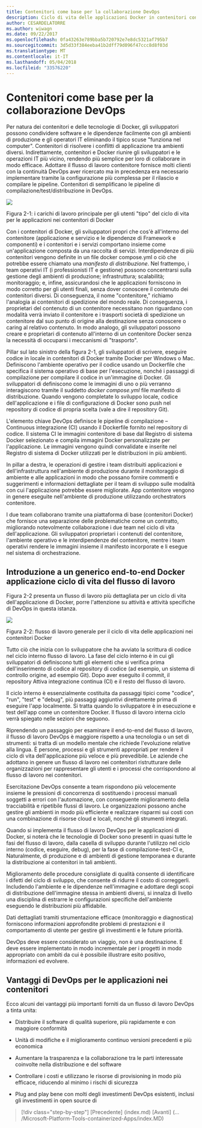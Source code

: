 ```yaml
---
title: Contenitori come base per la collaborazione DevOps
description: Ciclo di vita delle applicazioni Docker in contenitori con piattaforma e strumenti Microsoft
author: CESARDELATORRE
ms.author: wiwagn
ms.date: 09/22/2017
ms.openlocfilehash: 0fa43263e789bba5b720792e7e8dc5321af795b7
ms.sourcegitcommit: 3d5d33f384eeba41b2dff79d096f47ccc8d8f03d
ms.translationtype: MT
ms.contentlocale: it-IT
ms.lasthandoff: 05/04/2018
ms.locfileid: "33576220"
---
```

# <a name="containers-as-the-foundation-for-devops-collaboration"></a>Contenitori come base per la collaborazione DevOps

Per natura dei contenitori e delle tecnologie di Docker, gli sviluppatori possono condividere software e le dipendenze facilmente con gli ambienti di produzione e gli operatori IT eliminando il tipico scuse "funziona nel computer". Contenitori di risolvere i conflitti di applicazione tra ambienti diversi. Indirettamente, contenitori e Docker riunire gli sviluppatori e le operazioni IT più vicino, rendendo più semplice per loro di collaborare in modo efficace. Adottare il flusso di lavoro contenitore fornisce molti clienti con la continuità DevOps aver ricercato ma in precedenza era necessario implementare tramite la configurazione più complessa per il rilascio e compilare le pipeline. Contenitori di semplificano le pipeline di compilazione/test/distribuzione in DevOps.

![](./media/image1.png)

Figura 2-1: i carichi di lavoro principale per gli utenti "tipo" del ciclo di vita per le applicazioni nei contenitori di Docker

Con i contenitori di Docker, gli sviluppatori propri che cos'è all'interno del contenitore (applicazione e servizio e le dipendenze di Framework e componenti) e i contenitori e i servizi comportano insieme come un'applicazione composta da una raccolta di servizi. Interdipendenze di più contenitori vengono definite in un file docker compose.yml o ciò che potrebbe essere chiamato una *manifesto di distribuzione*. Nel frattempo, i team operativi IT (i professionisti IT e gestione) possono concentrarsi sulla gestione degli ambienti di produzione; infrastruttura; scalabilità; monitoraggio; e, infine, assicurandosi che le applicazioni forniscono in modo corretto per gli utenti finali, senza dover conoscere il contenuto dei contenitori diversi. Di conseguenza, il nome "contenitore," richiamo l'analogia ai contenitori di spedizione del mondo reale. Di conseguenza, i proprietari del contenuto di un contenitore necessitano non riguardano con modalità verrà inviato il contenitore e i trasporti società di spedizione un contenitore dal suo punto di origine alla destinazione senza conoscere o caring al relativo contenuto. In modo analogo, gli sviluppatori possono creare e proprietari di contenuto all'interno di un contenitore Docker senza la necessità di occuparsi i meccanismi di "trasporto".

Pillar sul lato sinistro della figura 2-1, gli sviluppatori di scrivere, eseguire codice in locale in contenitori di Docker tramite Docker per Windows o Mac. Definiscono l'ambiente operativo per il codice usando un Dockerfile che specifica il sistema operativo di base per l'esecuzione, nonché i passaggi di compilazione per compilare il codice in un'immagine di Docker. Gli sviluppatori di definiscono come le immagini di uno o più verranno interagiscono tramite il suddetto *docker compose.yml* file manifesto di distribuzione. Quando vengono completate lo sviluppo locale, codice dell'applicazione e i file di configurazione di Docker sono push nel repository di codice di propria scelta (vale a dire il repository Git).

L'elemento chiave DevOps definisce le pipeline di compilazione – Continuous integrazione (CI) usando il Dockerfile fornito nel repository di codice. Il sistema CI le immagini contenitore di base dal Registro di sistema Docker selezionato e compila immagini Docker personalizzate per l'applicazione. Le immagini vengono quindi convalidate e inserite nel Registro di sistema di Docker utilizzati per le distribuzioni in più ambienti.

In pillar a destra, le operazioni di gestire i team distribuiti applicazioni e dell'infrastruttura nell'ambiente di produzione durante il monitoraggio di ambiente e alle applicazioni in modo che possano fornire commenti e suggerimenti e informazioni dettagliate per il team di sviluppo sulle modalità con cui l'applicazione potrebbe essere migliorate. App contenitore vengono in genere eseguite nell'ambiente di produzione utilizzando orchestrators contenitore.

I due team collaborano tramite una piattaforma di base (contenitori Docker) che fornisce una separazione delle problematiche come un contratto, migliorando notevolmente collaborazione i due team nel ciclo di vita dell'applicazione. Gli sviluppatori proprietari i contenuti del contenitore, l'ambiente operativo e le interdipendenze del contenitore, mentre i team operativi rendere le immagini insieme il manifesto incorporate e li esegue nel sistema di orchestrazione.

## <a name="introduction-to-a-generic-end-to-end-docker-application-life-cycle-workflow"></a>Introduzione a un generico end-to-end Docker applicazione ciclo di vita del flusso di lavoro

Figura 2-2 presenta un flusso di lavoro più dettagliata per un ciclo di vita dell'applicazione di Docker, porre l'attenzione su attività e attività specifiche di DevOps in questa istanza.

![](./media/image2.png)

Figura 2-2: flusso di lavoro generale per il ciclo di vita delle applicazioni nei contenitori Docker

Tutto ciò che inizia con lo sviluppatore che ha avviato la scrittura di codice nel ciclo interno flusso di lavoro. La fase del ciclo interno è in cui gli sviluppatori di definiscono tutti gli elementi che si verifica prima dell'inserimento di codice al repository di codice (ad esempio, un sistema di controllo origine, ad esempio Git). Dopo aver eseguito il commit, il repository Attiva integrazione continua (CI) e il resto del flusso di lavoro.

Il ciclo interno è essenzialmente costituita da passaggi tipici come "codice", "run", "test" e "debug", più passaggi aggiuntivi direttamente prima di eseguire l'app localmente. Si tratta quando lo sviluppatore è in esecuzione e test dell'app come un contenitore Docker. Il flusso di lavoro interna ciclo verrà spiegato nelle sezioni che seguono.

Riprendendo un passaggio per esaminare il end-to-end del flusso di lavoro, il flusso di lavoro DevOps è maggiore rispetto a una tecnologia o un set di strumenti: si tratta di un modello mentale che richiede l'evoluzione relative alla lingua. È persone, processi e gli strumenti appropriati per rendere il ciclo di vita dell'applicazione più veloce e più prevedibile. Le aziende che adottano in genere un flusso di lavoro nei contenitori ristrutturare delle organizzazioni per rappresentare gli utenti e i processi che corrispondono al flusso di lavoro nei contenitori.

Esercitazione DevOps consente a team rispondono più velocemente insieme le pressioni di concorrenza di sostituendo i processi manuali soggetti a errori con l'automazione, con conseguente miglioramento della tracciabilità e ripetibile flussi di lavoro. Le organizzazioni possono anche gestire gli ambienti in modo più efficiente e realizzare risparmi sui costi con una combinazione di risorse cloud e locali, nonché gli strumenti integrati.

Quando si implementa il flusso di lavoro DevOps per le applicazioni di Docker, si noterà che le tecnologie di Docker sono presenti in quasi tutte le fasi del flusso di lavoro, dalla casella di sviluppo durante l'utilizzo nel ciclo interno (codice, eseguire, debug), per la fase di compilazione-test-CI e, Naturalmente, di produzione e di ambienti di gestione temporanea e durante la distribuzione ai contenitori in tali ambienti.

Miglioramento delle procedure consigliate di qualità consente di identificare i difetti del ciclo di sviluppo, che consente di ridurre il costo di correggerli. Includendo l'ambiente e le dipendenze nell'immagine e adottare degli scopi di distribuzione dell'immagine stessa in ambienti diversi, si innalza di livello una disciplina di estrarre le configurazioni specifiche dell'ambiente eseguendo le distribuzioni più affidabile.

Dati dettagliati tramiti strumentazione efficace (monitoraggio e diagnostica) forniscono informazioni approfondite problemi di prestazioni e il comportamento di utente per gestire gli investimenti e le future priorità.

DevOps deve essere considerato un viaggio, non è una destinazione. E deve essere implementato in modo incrementale per i progetti in modo appropriato con ambiti da cui è possibile illustrare esito positivo, informazioni ed evolvere.

## <a name="benefits-of-devops-for-containerized-applications"></a>Vantaggi di DevOps per le applicazioni nei contenitori

Ecco alcuni dei vantaggi più importanti forniti da un flusso di lavoro DevOps a tinta unita:

-   Distribuire il software di qualità superiore, più rapidamente e con maggiore conformità

-   Unità di modifiche e il miglioramento continuo versioni precedenti e più economica

-   Aumentare la trasparenza e la collaborazione tra le parti interessate coinvolte nella distribuzione e del software

-   Controllare i costi e utilizzano le risorse di provisioning in modo più efficace, riducendo al minimo i rischi di sicurezza

-   Plug and play bene con molti degli investimenti DevOps esistenti, inclusi gli investimenti in open source di

>[!div class="step-by-step"]
[Precedente] (index.md) [Avanti] (... /Microsoft-Platform-Tools-containerized-Apps/index.MD)
